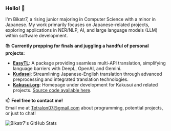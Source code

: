 ### Hello! 👋

I'm Bikatr7, a rising junior majoring in Computer Science with a minor in Japanese. My work primarily focuses on Japanese-related projects, exploring applications in NER/NLP, AI, and large language models (LLM) within software development.

📚 **Currently prepping for finals and juggling a handful of personal projects:**

- **[EasyTL](https://github.com/Bikatr7/EasyTL)**: A package providing seamless multi-API translation, simplifying language barriers with DeepL, OpenAI, and Gemini.
- **[Kudasai](https://github.com/Bikatr7/Kudasai)**: Streamlining Japanese-English translation through advanced preprocessing and integrated translation technologies.
- **[Kakusui.org](https://kakusui.org)**: Homepage under development for Kakusui and related projects. [Source code available here](https://github.com/Kakusui/kakusui-org).

📫 **Feel free to contact me!**  
Email me at [Tetralon07@gmail.com](mailto:Tetralon07@gmail.com) about programming, potential projects, or just to chat!

![Bikatr7's GitHub Stats](https://bad-apple-github-readme.vercel.app/api?show_bg=1&username=Bikatr7)
